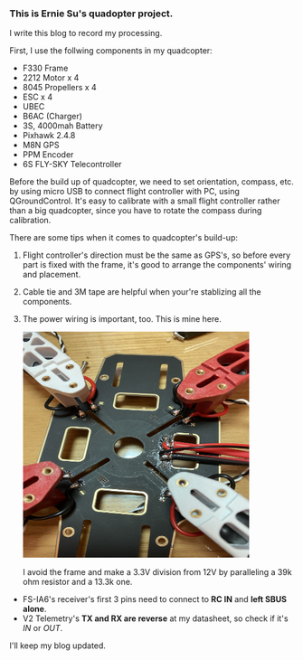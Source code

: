 ### This is Ernie Su's quadopter project.

I write this blog to record my processing.

First, I use the follwing components in my quadcopter:
* F330 Frame
* 2212 Motor x 4
* 8045 Propellers x 4
* ESC x 4
* UBEC
* B6AC (Charger)
* 3S, 4000mah Battery
* Pixhawk 2.4.8
* M8N GPS
* PPM Encoder
* 6S FLY-SKY Telecontroller

Before the build up of quadcopter, we need to set orientation, compass,  etc. by 
using micro USB to connect flight controller with PC, using QGroundControl.
It's easy to calibrate with a small flight controller rather than a big quadcopter,
since you have to rotate the compass during calibration.

There are some tips when it comes to quadcopter's build-up:
1. Flight controller's direction must be the same as GPS's, 
   so before every part is fixed with the frame, 
   it's good to arrange the components' wiring and placement.

2. Cable tie and 3M tape are helpful when your're stablizing all the components.

3. The power wiring is important, too. This is mine here.

   <img src ="https://github.com/Ernie-Su/Quadcopter_F330/blob/master/Image/power_wiring_1.JPG" width="400" height="400">
   
   I avoid the frame and make a 3.3V division from 12V by paralleling a 39k ohm resistor and a 13.3k one.
   <!--<img src ="https://github.com/Ernie-Su/Quadcopter_F330/blob/master/Image/frame_1.JPG" width="250" height="250">-->

* FS-IA6's receiver's first 3 pins need to connect to **RC IN** and **left SBUS alone**.
* V2 Telemetry's **TX and RX are reverse** at my datasheet, so check if it's *IN* or *OUT*.


I'll keep my blog updated.


<!---<img src ="https://github.com/Ernie-Su/Quadcopter_F330/blob/master/Image/frame_1.JPG" width="250" height="250">-->

<!---<img src ="https://github.com/Ernie-Su/Quadcopter_F330/blob/master/Image/2212_motor_1.JPG" width="250" height="250">-->

<!---<img src ="https://github.com/Ernie-Su/Quadcopter_F330/blob/master/Image/frame_with_prop_1.JPG" width="250" height="250">-->

